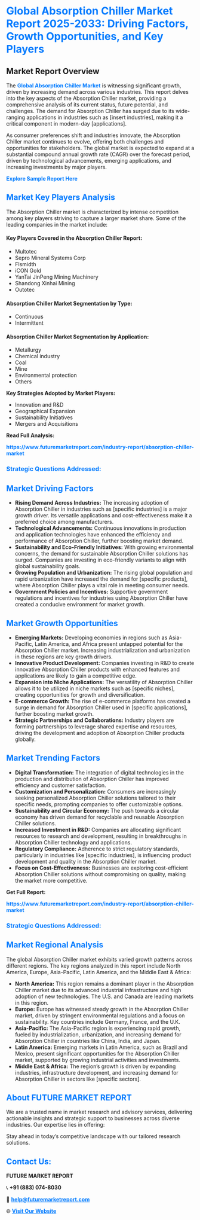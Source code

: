 <h1 style="color: #007BFF;">Global Absorption Chiller Market Report 2025-2033: Driving Factors, Growth Opportunities, and Key Players</h1>

<section id="overview">
<h2>Market Report Overview</h2>
<p>The <a href="https://www.futuremarketreport.com/industry-report/absorption-chiller-market" style="color: #007BFF; text-decoration: none;"><strong>Global Absorption Chiller Market</strong></a> is witnessing significant growth, driven by increasing demand across various industries. This report delves into the key aspects of the Absorption Chiller market, providing a comprehensive analysis of its current status, future potential, and challenges. The demand for Absorption Chiller has surged due to its wide-ranging applications in industries such as [insert industries], making it a critical component in modern-day [applications].</p>
<p>As consumer preferences shift and industries innovate, the Absorption Chiller market continues to evolve, offering both challenges and opportunities for stakeholders. The global market is expected to expand at a substantial compound annual growth rate (CAGR) over the forecast period, driven by technological advancements, emerging applications, and increasing investments by major players.</p>
</section>

<section id="overview">
<p><a href="https://www.futuremarketreport.com/request-sample/reportId=37495" style="color: #007BFF; text-decoration: none;"><strong>Explore Sample Report Here</strong></a></p>
</section>

<section id="key-players">
<h2 style="color: #007BFF;">Market Key Players Analysis</h2>
<p>The Absorption Chiller market is characterized by intense competition among key players striving to capture a larger market share. Some of the leading companies in the market include:</p>
<h4>Key Players Covered in the Absorption Chiller Report:</h4>
<ul><li>Multotec</li><li>Sepro Mineral Systems Corp</li><li>Flsmidth</li><li>iCON Gold</li><li>YanTai JinPeng Mining Machinery</li><li>Shandong Xinhai Mining</li><li>Outotec</li></ul>
<h4>Absorption Chiller Market Segmentation by Type:</h4>
<ul><li>Continuous</li><li>Intermittent</li></ul>

<h4>Absorption Chiller Market Segmentation by Application:</h4>
<ul><li>Metallurgy</li><li>Chemical industry</li><li>Coal</li><li>Mine</li><li>Environmental protection</li><li>Others</li></ul>
<p><strong>Key Strategies Adopted by Market Players:</strong></p>
<ul>
<li>Innovation and R&D</li>
<li>Geographical Expansion</li>
<li>Sustainability Initiatives</li>
<li>Mergers and Acquisitions</li>
</ul>
</section>

<section>
<p><strong>Read Full Analysis: </strong></p><a href="https://www.futuremarketreport.com/industry-report/absorption-chiller-market" style="color: #007BFF; text-decoration: none;"><strong>https://www.futuremarketreport.com/industry-report/absorption-chiller-market</strong></a>
<h3 style="color: #007BFF;">Strategic Questions Addressed:</h3>
</section>

<section id="driving-factors">
<h2 style="color: #007BFF;">Market Driving Factors</h2>
<ul>
<li><strong>Rising Demand Across Industries:</strong> The increasing adoption of Absorption Chiller in industries such as [specific industries] is a major growth driver. Its versatile applications and cost-effectiveness make it a preferred choice among manufacturers.</li>
<li><strong>Technological Advancements:</strong> Continuous innovations in production and application technologies have enhanced the efficiency and performance of Absorption Chiller, further boosting market demand.</li>
<li><strong>Sustainability and Eco-Friendly Initiatives:</strong> With growing environmental concerns, the demand for sustainable Absorption Chiller solutions has surged. Companies are investing in eco-friendly variants to align with global sustainability goals.</li>
<li><strong>Growing Population and Urbanization:</strong> The rising global population and rapid urbanization have increased the demand for [specific products], where Absorption Chiller plays a vital role in meeting consumer needs.</li>
<li><strong>Government Policies and Incentives:</strong> Supportive government regulations and incentives for industries using Absorption Chiller have created a conducive environment for market growth.</li>
</ul>
</section>

<section id="growth-opportunities">
<h2 style="color: #007BFF;">Market Growth Opportunities</h2>
<ul>
<li><strong>Emerging Markets:</strong> Developing economies in regions such as Asia-Pacific, Latin America, and Africa present untapped potential for the Absorption Chiller market. Increasing industrialization and urbanization in these regions are key growth drivers.</li>
<li><strong>Innovative Product Development:</strong> Companies investing in R&D to create innovative Absorption Chiller products with enhanced features and applications are likely to gain a competitive edge.</li>
<li><strong>Expansion into Niche Applications:</strong> The versatility of Absorption Chiller allows it to be utilized in niche markets such as [specific niches], creating opportunities for growth and diversification.</li>
<li><strong>E-commerce Growth:</strong> The rise of e-commerce platforms has created a surge in demand for Absorption Chiller used in [specific applications], further boosting market growth.</li>
<li><strong>Strategic Partnerships and Collaborations:</strong> Industry players are forming partnerships to leverage shared expertise and resources, driving the development and adoption of Absorption Chiller products globally.</li>
</ul>
</section>

<section id="trending-factors">
<h2 style="color: #007BFF;">Market Trending Factors</h2>
<ul>
<li><strong>Digital Transformation:</strong> The integration of digital technologies in the production and distribution of Absorption Chiller has improved efficiency and customer satisfaction.</li>
<li><strong>Customization and Personalization:</strong> Consumers are increasingly seeking personalized Absorption Chiller solutions tailored to their specific needs, prompting companies to offer customizable options.</li>
<li><strong>Sustainability and Circular Economy:</strong> The push towards a circular economy has driven demand for recyclable and reusable Absorption Chiller solutions.</li>
<li><strong>Increased Investment in R&D:</strong> Companies are allocating significant resources to research and development, resulting in breakthroughs in Absorption Chiller technology and applications.</li>
<li><strong>Regulatory Compliance:</strong> Adherence to strict regulatory standards, particularly in industries like [specific industries], is influencing product development and quality in the Absorption Chiller market.</li>
<li><strong>Focus on Cost-Effectiveness:</strong> Businesses are exploring cost-efficient Absorption Chiller solutions without compromising on quality, making the market more competitive.</li>
</ul>
</section>

<section>
<p><strong>Get Full Report: </strong></p><a href="https://www.futuremarketreport.com/industry-report/absorption-chiller-market" style="color: #007BFF; text-decoration: none;"><strong>https://www.futuremarketreport.com/industry-report/absorption-chiller-market</strong></a>
<h3 style="color: #007BFF;">Strategic Questions Addressed:</h3>
</section>


<section id="regional-analysis">
<h2 style="color: #007BFF;">Market Regional Analysis</h2>
<p>The global Absorption Chiller market exhibits varied growth patterns across different regions. The key regions analyzed in this report include North America, Europe, Asia-Pacific, Latin America, and the Middle East & Africa:</p>
<ul>
<li><strong>North America:</strong> This region remains a dominant player in the Absorption Chiller market due to its advanced industrial infrastructure and high adoption of new technologies. The U.S. and Canada are leading markets in this region.</li>
<li><strong>Europe:</strong> Europe has witnessed steady growth in the Absorption Chiller market, driven by stringent environmental regulations and a focus on sustainability. Key countries include Germany, France, and the U.K.</li>
<li><strong>Asia-Pacific:</strong> The Asia-Pacific region is experiencing rapid growth, fueled by industrialization, urbanization, and increasing demand for Absorption Chiller in countries like China, India, and Japan.</li>
<li><strong>Latin America:</strong> Emerging markets in Latin America, such as Brazil and Mexico, present significant opportunities for the Absorption Chiller market, supported by growing industrial activities and investments.</li>
<li><strong>Middle East & Africa:</strong> The region’s growth is driven by expanding industries, infrastructure development, and increasing demand for Absorption Chiller in sectors like [specific sectors].</li>
</ul>
</section>

<footer>
<h2 style="color: #007BFF;">About FUTURE MARKET REPORT</h2>
<p>We are a trusted name in market research and advisory services, delivering actionable insights and strategic support to businesses across diverse industries. Our expertise lies in offering:</p>

<p>Stay ahead in today’s competitive landscape with our tailored research solutions.</p>

<h2 style="color: #007BFF;">Contact Us:</h2>
<p><strong>FUTURE MARKET REPORT</strong></p>
<p>📞 <strong>+91 (883) 074-8030</strong></p>
<p>📧 <strong><a href="mailto:help@futuremarketreport.com" style="color: #007BFF;">help@futuremarketreport.com</a></strong></p>
<p>🌐 <strong><a href="https://www.futuremarketreport.com/" style="color: #007BFF;">Visit Our Website</a></strong></p>
</footer>
